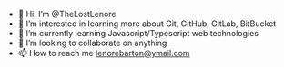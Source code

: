 - 👋 Hi, I’m @TheLostLenore
- 👀 I’m interested in learning more about Git, GitHub, GitLab, BitBucket
- 🌱 I’m currently learning Javascript/Typescript web technologies
- 💞️ I’m looking to collaborate on anything 
- 📫 How to reach me lenorebarton@ymail.com

<!---
TheLostLenore/TheLostLenore is a ✨ special ✨ repository because its `README.md` (this file) appears on your GitHub profile.
You can click the Preview link to take a look at your changes.
--->
